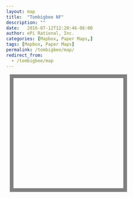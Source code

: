 ```yaml
---
layout: map
title:  "Tombigbee NF"
description: ""
date:   2016-07-12T12:20:46-08:00
author: ePi Rational, Inc.
categories: [Mapbox, Paper Maps,]
tags: [Mapbox, Paper Maps]
permalink: /tombigbee/map/
redirect_from:
  - /tombigbee/map
---
```


<style>
#mapsmall {
  width:0px;
  height:0px;
  margin-left:0px;
  margin-top:0px;
  border:0px;
}

@media only screen and (min-width: 800px) {
    /* CSS for devices with size > min-width */
    #mapsmall {
      width:300px;
      height:300px;
      margin-left:10px;
      margin-top:10px;
      border:10px solid gray;
    }
}
</style>

<div id="map" class="map"></div>
<div id="mapsmall" ></div>

<script>
var wsen = [-89.25,33.125,-88.875,33.375];
var center = [-89.028, 33.240];

var bounds = [
    [wsen[0] -1.0, wsen[1] -1.0], // Southwest coordinates
    [wsen[2] +1.0, wsen[3] +1.0]  // Northeast coordinates
];

var map = new mapboxgl.Map({
    container: 'map',
    style: 'mapbox://styles/roblabs/cj5lp8s022pmt2ssa2er1uaff',
    minZoom: 7,
    zoom: 11,
    maxZoom: 15.9,
    center: center,
    maxBounds: bounds
});
map.addControl(new mapboxgl.FullscreenControl());
map.addControl(new mapboxgl.NavigationControl());

var mapsmall = new mapboxgl.Map({
    container: "mapsmall",
    style: "mapbox://styles/mapbox/streets-v10",
    zoom: 9,
    maxZoom: 9,
    center: center,
    maxBounds: bounds,
    attributionControl: false
});

/* ******************** */
// Small map moves
// when either map finishes moving, trigger an update on the other one.
<!-- map.on('moveend', follow).on('zoomend', follow); -->
mapsmall.on('moveend', follow).on('zoomend', follow);

// quiet is a cheap and dirty way of avoiding a problem in which one map
// syncing to another leads to the other map syncing to it, and so on
// ad infinitum. this says that while we are calling sync, do not try to
// loop again and sync other maps
var quiet = false;
function follow(e) {
    if (quiet) return;
    quiet = true;
    if (e.target === map) sync(mapsmall, e);
    if (e.target === mapsmall) sync(map, e);
    quiet = false;
}

// sync simply steals the settings from the moved map (e.target)
// and applies them to the other map.
function sync(mapToSync, e) {

  mapToSync.easeTo({
    center: e.target.getCenter()
    });
}


/* ******************** */
// map move to update Lat/Long

map.on('zoomend', function(){
  ZoomOrDragEnd();
});

map.on('moveend', function(){
  ZoomOrDragEnd();
});

function ZoomOrDragEnd(){
  var zoom = map.getZoom();
  var center = map.getCenter().toArray();

  var zoomOutput = parseFloat(zoom).toFixed(2);
  var centerOutput = parseFloat(center[1]).toFixed(4) + ', ' + parseFloat(center[0]).toFixed(4);
  document.getElementById('zoom-level').innerHTML = 'Zoom, Lat, Lng:  ' + zoomOutput + ', ' + centerOutput;
}
</script>
